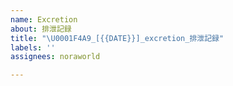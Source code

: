 ```yaml
---
name: Excretion
about: 排泄記録
title: "\U0001F4A9_[{{DATE}}]_excretion_排泄記録"
labels: ''
assignees: noraworld

---
```



